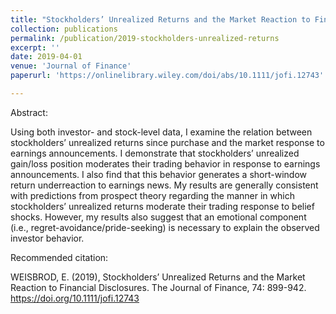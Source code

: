 ```yaml
---
title: "Stockholders’ Unrealized Returns and the Market Reaction to Financial Disclosures"
collection: publications
permalink: /publication/2019-stockholders-unrealized-returns
excerpt: ''
date: 2019-04-01
venue: 'Journal of Finance'
paperurl: 'https://onlinelibrary.wiley.com/doi/abs/10.1111/jofi.12743'

---
```

Abstract:

Using both investor- and stock-level data, I examine the relation between stockholders’ unrealized returns since purchase and the market response to earnings announcements. I demonstrate that stockholders’ unrealized gain/loss position moderates their trading behavior in response to earnings announcements. I also find that this behavior generates a short-window return underreaction to earnings news. My results are generally consistent with predictions from prospect theory regarding the manner in which stockholders’ unrealized returns moderate their trading response to belief shocks. However, my results also suggest that an emotional component (i.e., regret-avoidance/pride-seeking) is necessary to explain the observed investor behavior.

Recommended citation: 

WEISBROD, E. (2019), Stockholders’ Unrealized Returns and the Market Reaction to Financial Disclosures. The Journal of Finance, 74: 899-942. https://doi.org/10.1111/jofi.12743
